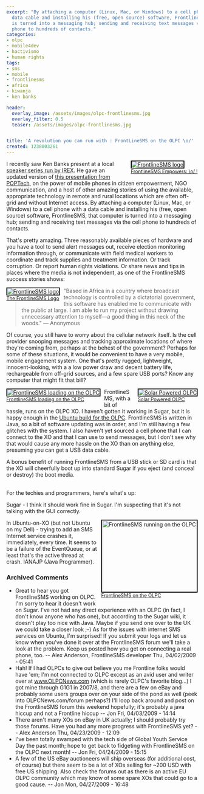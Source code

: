 ```yaml
---
excerpt: "By attaching a computer (Linux, Mac, or Windows) to a cell phone with a
  data cable and installing his (free, open source) software, FrontlineSMS, that computer
  is turned into a messaging hub; sending and receiving text messages via the cell
  phone to hundreds of contacts."
categories:
- olpc
- mobile4dev
- hactivismo
- human rights
tags:
- sms
- mobile
- frontlinesms
- africa
- kiwanja
- ken banks

header:
  overlay_image: /assets/images/olpc-frontlinesms.jpg
  overlay_filter: 0.5
  teaser: /assets/images/olpc-frontlinesms.jpg


title: 'A revolution you can run with : FrontLineSMS on the OLPC \o/'
created: 1238003261
---
```

<div style="float: right; margin-left: 10px; margin-bottom: 10px;"><a href="https://www.flickr.com/photos/kiwanja/"><img alt="FrontlineSMS logo" src="https://farm4.static.flickr.com/3101/3170328164_5508f9f57d_m.jpg" style="border: 2px solid rgb(0, 0, 0);" /><br /><span style="font-size: 0.9em; margin-top: 0px;">FrontlineSMS Empowers: \o/ !</span></a></div> I recently saw Ken Banks present at a local <a href="https://www.irex.org/programs/techseries/summaries/0319_banks.asp">speaker series run by IREX</a>.  He gave an updated version of <a href="https://frontlinesms.ning.com/video/video/show?id=2052630:Video:8971">this presentation from POPTech</a>, on the power of mobile phones in citizen empowerment, NGO communication, and a host of other amazing stories of using the available, appropriate technology in remote and rural locations which are often off-grid and without Internet access.  By attaching a computer (Linux, Mac, or Windows) to a cell phone with a data cable and installing his (free, open source) software, FrontlineSMS, that computer is turned into a messaging hub; sending and receiving text messages via the cell phone to hundreds of contacts.

That's pretty amazing.  Three reasonably available pieces of hardware and you have a tool to send alert messages out, receive election monitoring information through, or communicate with field medical workers to coordinate and track supplies and treatment information.  Or track corruption.  Or report human rights violations.  Or share news and tips in places where the media is not independent, as one of the FrontlineSMS success stories shows:

<div style="float: left; margin-right: 10px; margin-bottom: 10px;"><a href="https://www.flickr.com/photos/kiwanja/"><img alt="FrontlineSMS logo" src="https://farm4.static.flickr.com/3108/3169852589_e32609067b_o.jpg" style="border: 2px solid rgb(0, 0, 0);" /><br /><span style="font-size: 0.9em; margin-top: 0px;">The FrontlineSMS Logo</span></a></div> <blockquote>"Based in Africa in a country where broadcast technology is controlled by a dictatorial government, this software has enabled me to communicate with the public at large. I am able to run my project without drawing unnecessary attention to myself—a good thing in this neck of the woods."
— Anonymous</blockquote>

Of course, you still have to worry about the cellular network itself.  Is the cell provider snooping messages and tracking approximate locations of where they're coming from, perhaps at the behest of the government?  Perhaps for some of these situations, it would be convenient to have a very mobile, mobile engagement system.  One that's pretty rugged, lightweight, innocent-looking, with a a low power draw and decent battery life, rechargeable from off-grid sources, and a few spare USB ports?
Know any computer that might fit that bill?
<div style="float: right; margin-left: 10px; margin-bottom: 10px;"><a href="https://www.flickr.com/photos/joncamfield/2600960763/" title="Solar Powered OLPC"><img src="https://farm4.static.flickr.com/3003/2600960763_078f525c11_m.jpg" alt="Solar Powered OLPC" style="border: 2px solid rgb(0, 0, 0);" /><br /><span style="font-size: 0.9em; margin-top: 0px;">Solar Powered OLPC</span></a></div>

<div style="float: left; margin-right: 10px; margin-bottom: 10px;"><a href="https://www.flickr.com/photos/joncamfield/3404569960/" title="FrontlineSMS loading on the OLPC by joncamfield, on Flickr"><img src="https://farm4.static.flickr.com/3539/3404569960_bdf8b05505_o.jpg" alt="FrontlineSMS loading on the OLPC" style="border: 2px solid rgb(0, 0, 0);" /><br /><span style="font-size: 0.9em; margin-top: 0px;">FrontlineSMS loading on the OLPC</span></a></div> FrontlineSMS, with a bit of hassle, runs on the OLPC XO.  I haven't gotten it working in Sugar, but it is happy enough in the <a href="https://www.olpcnews.com/forum/index.php?topic=4053">Ubuntu build for the OLPC</a>.  FrontlineSMS is written in Java, so a bit of software updating was in order, and I'm still having a few glitches with the system.  I also haven't yet sourced a cell phone that I can connect to the XO and that I can use to send messages, but I don't see why that would cause any more hassle on the XO than on anything else, presuming you can get a USB data cable.

A bonus benefit of running FrontlineSMS from a USB stick or SD card is that the XO will cheerfully boot up into standard Sugar if you eject (and conceal or destroy) the boot media.

<br clear="all" />For the techies and programmers, here's what's up:

Sugar - I think it should work fine in Sugar.  I'm suspecting that it's not talking with the GUI correctly.

<div style="float: right; margin-left: 10px; margin-bottom: 10px;"><a href="https://www.flickr.com/photos/joncamfield/3403759601/" title="FrontlineSMS running on the OLPC by joncamfield, on Flickr"><img src="https://farm4.static.flickr.com/3423/3403759601_07a726acd1.jpg" width="250" height="188" alt="FrontlineSMS running on the OLPC" style="border: 2px solid rgb(0, 0, 0);" /><br /><span style="font-size: 0.9em; margin-top: 0px;">FrontlineSMS on the OLPC</span></a></div>
In Ubuntu-on-XO (but not Ubuntu on my Dell) - trying to add an SMS Internet service crashes it, immediately, every time.  It seems to be a failure of the EventQueue, or at least that's the active thread at crash.  IANAJP (Java Programmer).


### Archived Comments

* Great to hear you got FrontlineSMS working on OLPC. I'm sorry to hear it doesn't work on Sugar. I've not had any direct experience with an OLPC (in fact, I don't know anyone who has one), but according to the Sugar wiki, it doesn't play too nice with Java. Maybe if you send one over to the UK we could take a closer look ;-) As for the issues with internet SMS services on Ubuntu, I'm surprised! If you submit your logs and let us know when you've done it over at the FrontlineSMS forum we'll take a look at the problem. Keep us posted how you get on connecting a real phone, too. -- Alex Anderson, FrontlineSMS developer Thu, 04/02/2009 - 05:41
 * Hah! If I had OLPCs to give out believe you me Frontline folks would have 'em; I'm not connected to OLPC except as an avid user and writer over at www.OLPCNews.com (which is rarely OLPC's favorite blog...) I got mine through G1G1 in 2007/8, and there are a few on eBay and probably some users groups over on your side of the pond as well (peek into OLPCNews.com/forum perhaps?) I'll loop back around and post on the FrontlineSMS forum this weekend hopefully; it's probably a java hiccup and not a Frontline hiccup -- Jon Fri, 04/03/2009 - 14:14
 *  There aren't many XOs on eBay in UK actually; I should probably try those forums. Have you had any more progress with FrontlineSMS yet? -- Alex Anderson Thu, 04/23/2009 - 12:09
 * I've been totally swamped with the tech side of Global Youth Service Day the past month; hope to get back to fidgeting with FrontlineSMS on the OLPC next month! -- Jon Fri, 04/24/2009 - 15:15
  * A few of the US eBay auctioneers will ship overseas (for additional cost, of course) but there seem to be a lot of XOs selling for ~200 USD with free US shipping. Also check the forums out as there is an active EU OLPC community which may know of some spare XOs that could go to a good cause. -- Jon Mon, 04/27/2009 - 16:48
